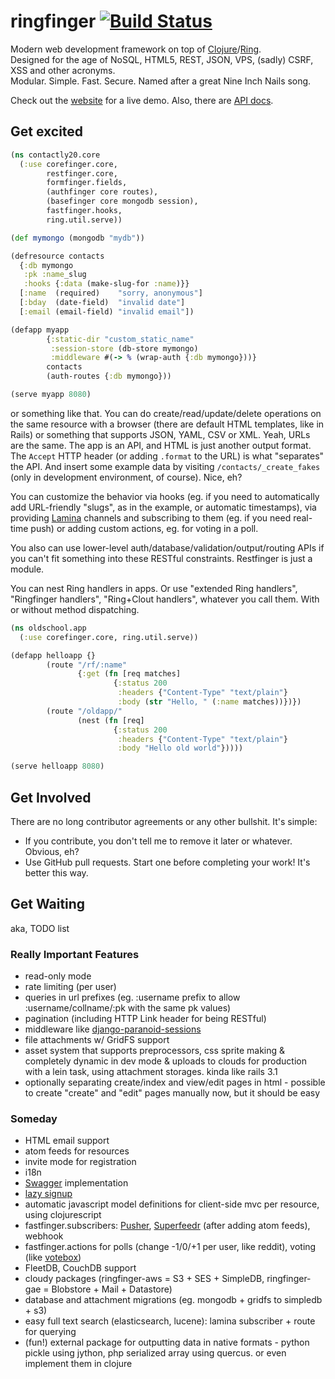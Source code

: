 # ringfinger [![Build Status](https://secure.travis-ci.org/myfreeweb/ringfinger.png)](http://travis-ci.org/)
Modern web development framework on top of [Clojure](http://clojure.org)/[Ring](https://github.com/mmcgrana/ring).  
Designed for the age of NoSQL, HTML5, REST, JSON, VPS, (sadly) CSRF, XSS and other acronyms.  
Modular. Simple. Fast. Secure. Named after a great Nine Inch Nails song.

Check out the [website](http://ringfinger.floatboth.com) for a live demo.
Also, there are [API docs](http://myfreeweb.github.com/ringfinger/).

## Get excited

```clojure
(ns contactly20.core
  (:use corefinger.core,
        restfinger.core,
        formfinger.fields,
        (authfinger core routes),
        (basefinger core mongodb session),
        fastfinger.hooks,
        ring.util.serve))

(def mymongo (mongodb "mydb"))

(defresource contacts
  {:db mymongo
   :pk :name_slug
   :hooks {:data (make-slug-for :name)}}
  [:name  (required)    "sorry, anonymous"]
  [:bday  (date-field)  "invalid date"]
  [:email (email-field) "invalid email"])

(defapp myapp
        {:static-dir "custom_static_name"
         :session-store (db-store mymongo)
         :middleware #(-> % (wrap-auth {:db mymongo}))}
        contacts
        (auth-routes {:db mymongo}))

(serve myapp 8080)
```

or something like that. You can do create/read/update/delete operations on the same resource with a browser
(there are default HTML templates, like in Rails) or something that supports JSON, YAML, CSV or XML.
Yeah, URLs are the same. The app is an API, and HTML is just another output format.
The `Accept` HTTP header (or adding `.format` to the URL) is what "separates" the API.
And insert some example data by visiting `/contacts/_create_fakes` (only in development environment, of course). Nice, eh?

You can customize the behavior via hooks (eg. if you need to automatically add URL-friendly "slugs", as in the example, or automatic timestamps),
via providing [Lamina](https://github.com/ztellman/lamina) channels and subscribing to them (eg. if you need real-time push)
or adding custom actions, eg. for voting in a poll.

You also can use lower-level auth/database/validation/output/routing APIs if you can't fit something into these RESTful constraints.
Restfinger is just a module.

You can nest Ring handlers in apps. Or use "extended Ring handlers", "Ringfinger handlers",
"Ring+Clout handlers", whatever you call them. With or without method dispatching.

```clojure
(ns oldschool.app
  (:use corefinger.core, ring.util.serve))

(defapp helloapp {}
        (route "/rf/:name"
               {:get (fn [req matches]
                       {:status 200
                        :headers {"Content-Type" "text/plain"}
                        :body (str "Hello, " (:name matches))})})
        (route "/oldapp/"
               (nest (fn [req]
                       {:status 200
                        :headers {"Content-Type" "text/plain"}
                        :body "Hello old world"}))))

(serve helloapp 8080)
```

## Get Involved
There are no long contributor agreements or any other bullshit. It's simple:

- If you contribute, you don't tell me to remove it later or whatever. Obvious, eh?
- Use GitHub pull requests. Start one before completing your work! It's better this way.

## Get Waiting
aka, TODO list

### Really Important Features
- read-only mode
- rate limiting (per user)
- queries in url prefixes (eg. :username prefix to allow :username/collname/:pk with the same pk values)
- pagination (including HTTP Link header for being RESTful)
- middleware like [django-paranoid-sessions](https://github.com/rfk/django-paranoid-sessions)
- file attachments w/ GridFS support
- asset system that supports preprocessors, css sprite making & completely dynamic in dev mode & uploads to clouds for production with a lein task, using attachment storages. kinda like rails 3.1
- optionally separating create/index and view/edit pages in html - possible to create "create" and "edit" pages manually now, but it should be easy

### Someday
- HTML email support
- atom feeds for resources
- invite mode for registration
- i18n
- [Swagger](http://swagger.wordnik.com) implementation
- [lazy signup](https://github.com/danfairs/django-lazysignup)
- automatic javascript model definitions for client-side mvc per resource, using clojurescript
- fastfinger.subscribers: [Pusher](http://pusher.com/), [Superfeedr](http://superfeedr.com) (after adding atom feeds), webhook
- fastfinger.actions for polls (change -1/0/+1 per user, like reddit), voting (like [votebox](https://www.dropbox.com/votebox))
- FleetDB, CouchDB support
- cloudy packages (ringfinger-aws = S3 + SES + SimpleDB, ringfinger-gae = Blobstore + Mail + Datastore)
- database and attachment migrations (eg. mongodb + gridfs to simpledb + s3)
- easy full text search (elasticsearch, lucene): lamina subscriber + route for querying
- (fun!) external package for outputting data in native formats - python pickle using jython, php serialized array using quercus. or even implement them in clojure

